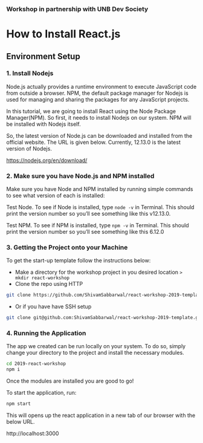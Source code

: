### Workshop in partnership with UNB Dev Society

# How to Install React.js

## Environment Setup

### 1. Install Nodejs

Node.js actually provides a runtime environment to execute JavaScript code from outside a browser. NPM, the default package manager for Nodejs is used for managing and sharing the packages for any JavaScript projects.

In this tutorial, we are going to install React using the Node Package Manager(NPM). So first, it needs to install Nodejs on our system. NPM will be installed with Nodejs itself.

So, the latest version of Node.js can be downloaded and installed from the official website. The URL is given below. Currently, 12.13.0 is the latest version of Nodejs.

<https://nodejs.org/en/download/>

### 2. Make sure you have Node.js and NPM installed

Make sure you have Node and NPM installed by running simple commands to see what version of each is installed:

Test Node. To see if Node is installed, type `node -v` in Terminal. This should print the version number so you’ll see something like this v12.13.0.

Test NPM. To see if NPM is installed, type `npm -v` in Terminal. This should print the version number so you’ll see something like this 6.12.0

### 3. Getting the Project onto your Machine

To get the start-up template follow the instructions below:

* Make a directory for the workshop project in you desired location `> mkdir react-workshop`
* Clone the repo using HTTP 
```bash
git clone https://github.com/ShivamSabbarwal/react-workshop-2019-template.git
``` 
* Or if you have have SSH setup 
```bash
git clone git@github.com:ShivamSabbarwal/react-workshop-2019-template.git
```

### 4. Running the Application

The app we created can be run locally on your system. To do so, simply change your directory to the project and install the necessary modules.

```bash
cd 2019-react-workshop
npm i
```

Once the modules are installed you are good to go!

To start the application, run:

```bash
npm start
```

This will opens up the react application in a new tab of our browser with the below URL.

http://localhost:3000
